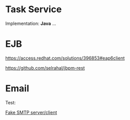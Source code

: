 # Task Service

Implementation: **Java**
...

# EJB

https://access.redhat.com/solutions/396853#eap6client

https://github.com/selrahal/jbpm-rest

# Email 
Test:

[Fake SMTP server/client](https://nilhcem.github.io/FakeSMTP/)

